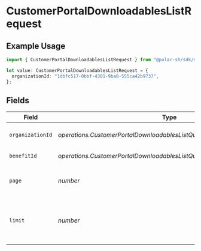 # CustomerPortalDownloadablesListRequest

## Example Usage

```typescript
import { CustomerPortalDownloadablesListRequest } from "@polar-sh/sdk/models/operations/customerportaldownloadableslist.js";

let value: CustomerPortalDownloadablesListRequest = {
  organizationId: "1dbfc517-0bbf-4301-9ba8-555ca42b9737",
};
```

## Fields

| Field                                                                      | Type                                                                       | Required                                                                   | Description                                                                |
| -------------------------------------------------------------------------- | -------------------------------------------------------------------------- | -------------------------------------------------------------------------- | -------------------------------------------------------------------------- |
| `organizationId`                                                           | *operations.CustomerPortalDownloadablesListQueryParamOrganizationIDFilter* | :heavy_minus_sign:                                                         | Filter by organization ID.                                                 |
| `benefitId`                                                                | *operations.CustomerPortalDownloadablesListQueryParamBenefitIDFilter*      | :heavy_minus_sign:                                                         | Filter by benefit ID.                                                      |
| `page`                                                                     | *number*                                                                   | :heavy_minus_sign:                                                         | Page number, defaults to 1.                                                |
| `limit`                                                                    | *number*                                                                   | :heavy_minus_sign:                                                         | Size of a page, defaults to 10. Maximum is 100.                            |